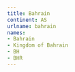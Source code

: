 ```yaml
---
title: Bahrain
continent: AS
urlname: bahrain
names:
- Bahrain
- Kingdom of Bahrain
- BH
- BHR
---
```


